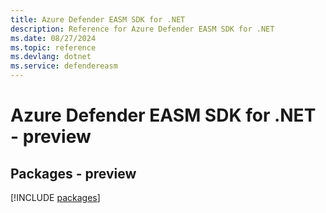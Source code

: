 ```yaml
---
title: Azure Defender EASM SDK for .NET
description: Reference for Azure Defender EASM SDK for .NET
ms.date: 08/27/2024
ms.topic: reference
ms.devlang: dotnet
ms.service: defendereasm
---
```

# Azure Defender EASM SDK for .NET - preview
## Packages - preview
[!INCLUDE [packages](defender-easm-index.md)]